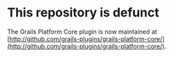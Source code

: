 # This repository is defunct

The Grails Platform Core plugin is now maintained at [http://github.com/grails-plugins/grails-platform-core/](http://github.com/grails-plugins/grails-platform-core/).




